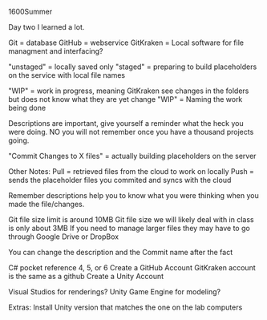 1600Summer

Day two I learned a lot.

Git = database
GitHub = webservice
GitKraken = Local software for file managment and interfacing?

"unstaged" = locally saved only
"staged" = preparing to build placeholders on the service with local file names

"WIP" = work in progress, meaning GitKraken see changes in the folders but does not know what they are yet
change "WIP" = Naming the work being done

Descriptions are important, give yourself a reminder what the heck you were doing. 
NO you will not remember once you have a thousand projects going.

"Commit Changes to X files" = actually building placeholders on the server

Other Notes:
Pull = retrieved files from the cloud to work on locally
Push = sends the placeholder files you commited and syncs with the cloud

Remember descriptions help you to know what you were thinking when you made the file/changes.

Git file size limit is around 10MB
Git file size we will likely deal with in class is only about 3MB
If you need to manage larger files they may have to go through Google Drive or DropBox

You can change the description and the Commit name after the fact

C# pocket reference 4, 5, or 6
Create a GitHub Account
GitKraken account is the same as a github
Create a Unity Account

Visual Studios for renderings?
Unity Game Engine for modeling?

Extras:
Install Unity version that matches the one on the lab computers

